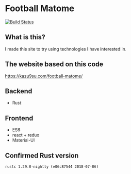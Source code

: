 # Football Matome

[![Build Status](https://travis-ci.org/kazu9su/football-matome.svg?branch=master)](https://travis-ci.org/kazu9su/football-matome)

## What is this?
I made this site to try using technologies I have interested in.

## The website based on this code
https://kazu9su.com/football-matome/

## Backend
* Rust

## Frontend
* ES6
* react + redux
* Material-UI

## Confirmed Rust version
`rustc 1.29.0-nightly (e06c87544 2018-07-06)`

